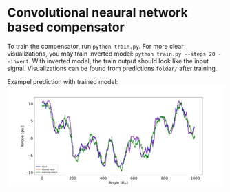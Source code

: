 #  Convolutional neaural network based compensator
To train the compensator, run `python train.py`.
For more clear visualizations, you may train inverted model: `python train.py --steps 20 --invert`. With inverted model, the train output should look like the input signal. Visualizations can be found from predictions `folder/` after training.

Exampel prediction with trained model:
![covnet-demo](../images/train-result.svg)
